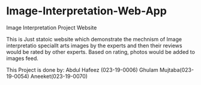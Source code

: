 # Image-Interpretation-Web-App
Image Interpretation Project Website

This is Just statoic website which demonstrate the mechnism of Image interpretatio speciallt arts images by the experts and then their reviews would be rated by other experts. Based on rating, photos would be added to images feed.

This Project is done by:
Abdul Hafeez (023-19-0006)
Ghulam Mujtaba(023-19-0054)
Aneeket(023-19-0070)
